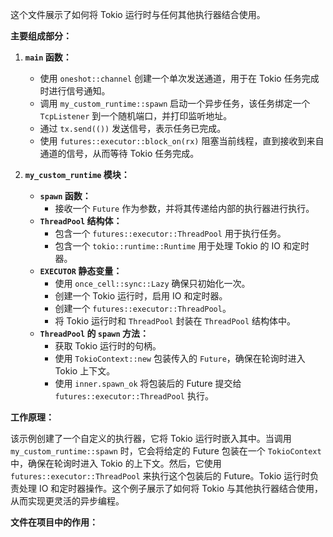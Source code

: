 这个文件展示了如何将 Tokio 运行时与任何其他执行器结合使用。

**主要组成部分：**

1.  **`main` 函数：**
    *   使用 `oneshot::channel` 创建一个单次发送通道，用于在 Tokio 任务完成时进行信号通知。
    *   调用 `my_custom_runtime::spawn` 启动一个异步任务，该任务绑定一个 `TcpListener` 到一个随机端口，并打印监听地址。
    *   通过 `tx.send(())` 发送信号，表示任务已完成。
    *   使用 `futures::executor::block_on(rx)` 阻塞当前线程，直到接收到来自通道的信号，从而等待 Tokio 任务完成。

2.  **`my_custom_runtime` 模块：**
    *   **`spawn` 函数：**
        *   接收一个 `Future` 作为参数，并将其传递给内部的执行器进行执行。
    *   **`ThreadPool` 结构体：**
        *   包含一个 `futures::executor::ThreadPool` 用于执行任务。
        *   包含一个 `tokio::runtime::Runtime` 用于处理 Tokio 的 IO 和定时器。
    *   **`EXECUTOR` 静态变量：**
        *   使用 `once_cell::sync::Lazy` 确保只初始化一次。
        *   创建一个 Tokio 运行时，启用 IO 和定时器。
        *   创建一个 `futures::executor::ThreadPool`。
        *   将 Tokio 运行时和 `ThreadPool` 封装在 `ThreadPool` 结构体中。
    *   **`ThreadPool` 的 `spawn` 方法：**
        *   获取 Tokio 运行时的句柄。
        *   使用 `TokioContext::new` 包装传入的 `Future`，确保在轮询时进入 Tokio 上下文。
        *   使用 `inner.spawn_ok` 将包装后的 Future 提交给 `futures::executor::ThreadPool` 执行。

**工作原理：**

该示例创建了一个自定义的执行器，它将 Tokio 运行时嵌入其中。当调用 `my_custom_runtime::spawn` 时，它会将给定的 Future 包装在一个 `TokioContext` 中，确保在轮询时进入 Tokio 的上下文。然后，它使用 `futures::executor::ThreadPool` 来执行这个包装后的 Future。Tokio 运行时负责处理 IO 和定时器操作。这个例子展示了如何将 Tokio 与其他执行器结合使用，从而实现更灵活的异步编程。

**文件在项目中的作用：**

